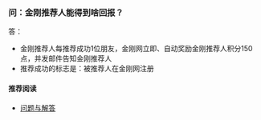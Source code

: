 ### 问：金刚推荐人能得到啥回报？

答：
- 金刚推荐人每推荐成功1位朋友，金刚网立即、自动奖励金刚推荐人积分150点，并发邮件告知金刚推荐人
- 推荐成功的标志是：被推荐人在金刚网注册


#### 推荐阅读
- [ 问题与解答 ](https://a2zitpro.github.io/web/问题与解答)
